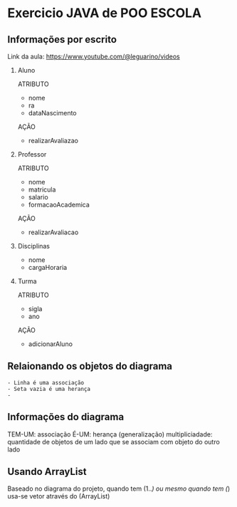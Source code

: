 # Exercicio JAVA de POO ESCOLA

## Informações por escrito

Link da aula: https://www.youtube.com/@leguarino/videos

1. Aluno

    ATRIBUTO
    - nome
    - ra
    - dataNascimento

    AÇÃO
    - realizarAvaliazao

2. Professor
    
    ATRIBUTO
    - nome
    - matricula
    - salario
    - formacaoAcademica

    AÇÃO
    - realizarAvaliacao

3. Disciplinas
    - nome
    - cargaHoraria

4. Turma
    
    ATRIBUTO
    - sigla
    - ano

    AÇÃO
    - adicionarAluno

## Relaionando os objetos do diagrama

    - Linha é uma associação
    - Seta vazia é uma herança
    - 

## Informações do diagrama

TEM-UM: associação
É-UM: herança (generalização)
multipliciadade: quantidade de objetos de um lado que se associam com objeto do outro lado

## Usando ArrayList

Baseado no diagrama do projeto, quando tem (1..*) ou mesmo quando tem (*) usa-se vetor através do (ArrayList)